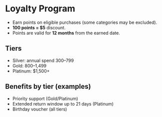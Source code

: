 # Loyalty Program
- Earn points on eligible purchases (some categories may be excluded).
- **100 points = $5** discount.
- Points are valid for **12 months** from the earned date.

## Tiers
- Silver: annual spend $300–$799
- Gold: $800–$1,499
- Platinum: $1,500+

## Benefits by tier (examples)
- Priority support (Gold/Platinum)
- Extended return window up to 21 days (Platinum)
- Birthday voucher (all tiers)

